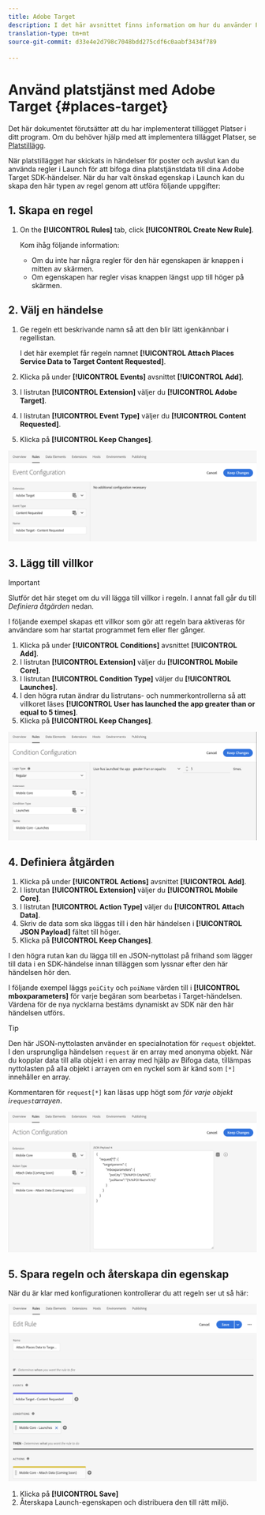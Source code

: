 ```yaml
---
title: Adobe Target
description: I det här avsnittet finns information om hur du använder Platstjänst med Adobe Target.
translation-type: tm+mt
source-git-commit: d33e4e2d798c7048bdd275cdf6c0aabf3434f789

---
```



# Använd platstjänst med Adobe Target {#places-target}

Det här dokumentet förutsätter att du har implementerat tillägget Platser i ditt program. Om du behöver hjälp med att implementera tillägget Platser, se [Platstillägg](/help/places-ext-aep-sdks/places-extension/places-extension.md).

När platstillägget har skickats in händelser för poster och avslut kan du använda regler i Launch för att bifoga dina platstjänstdata till dina Adobe Target SDK-händelser. När du har valt önskad egenskap i Launch kan du skapa den här typen av regel genom att utföra följande uppgifter:

## 1. Skapa en regel

1. On the **[!UICONTROL Rules]** tab, click **[!UICONTROL Create New Rule]**.

   Kom ihåg följande information:

   * Om du inte har några regler för den här egenskapen är knappen i mitten av skärmen.
   * Om egenskapen har regler visas knappen längst upp till höger på skärmen.

## 2. Välj en händelse

1. Ge regeln ett beskrivande namn så att den blir lätt igenkännbar i regellistan.

   I det här exemplet får regeln namnet **[!UICONTROL Attach Places Service Data to Target Content Requested]**.

1. Klicka på under **[!UICONTROL Events]** avsnittet **[!UICONTROL Add]**.
1. I listrutan **[!UICONTROL Extension]** väljer du **[!UICONTROL Adobe Target]**.
1. I listrutan **[!UICONTROL Event Type]** väljer du **[!UICONTROL Content Requested]**.
1. Klicka på **[!UICONTROL Keep Changes]**.

![lägg till en händelse](/help/assets/ad-setEvent_target.png)

## 3. Lägg till villkor

>[!IMPORTANT]
>
>Slutför det här steget om du vill lägga till villkor i regeln. I annat fall går du till *Definiera åtgärden* nedan.

I följande exempel skapas ett villkor som gör att regeln bara aktiveras för användare som har startat programmet fem eller fler gånger.

1. Klicka på under **[!UICONTROL Conditions]** avsnittet **[!UICONTROL Add]**.
1. I listrutan **[!UICONTROL Extension]** väljer du **[!UICONTROL Mobile Core]**.
1. I listrutan **[!UICONTROL Condition Type]** väljer du **[!UICONTROL Launches]**.
1. I den högra rutan ändrar du listrutans- och nummerkontrollerna så att villkoret läses **[!UICONTROL User has launched the app greater than or equal to 5 times]**.
1. Klicka på **[!UICONTROL Keep Changes]**.

![lägg till ett villkor](/help/assets/ad-setCondition_target.png)

## 4. Definiera åtgärden

1. Klicka på under **[!UICONTROL Actions]** avsnittet **[!UICONTROL Add]**.
1. I listrutan **[!UICONTROL Extension]** väljer du **[!UICONTROL Mobile Core]**.
1. I listrutan **[!UICONTROL Action Type]** väljer du **[!UICONTROL Attach Data]**.
1. Skriv de data som ska läggas till i den här händelsen i **[!UICONTROL JSON Payload]** fältet till höger.
1. Klicka på **[!UICONTROL Keep Changes]**.

I den högra rutan kan du lägga till en JSON-nyttolast på frihand som lägger till data i en SDK-händelse innan tilläggen som lyssnar efter den här händelsen hör den.

I följande exempel läggs `poiCity` och `poiName` värden till i **[!UICONTROL mboxparameters]** för varje begäran som bearbetas i Target-händelsen. Värdena för de nya nycklarna bestäms dynamiskt av SDK när den här händelsen utförs.

>[!TIP]
>
>Den här JSON-nyttolasten använder en specialnotation för `request` objektet. I den ursprungliga händelsen `request` är en array med anonyma objekt. När du kopplar data till alla objekt i en array med hjälp av Bifoga data, tillämpas nyttolasten på alla objekt i arrayen om en nyckel som är känd som `[*]` innehåller en array.
>
>Kommentaren för `request[*]` kan läsas upp högt som _för varje objekt i`request`arrayen_.

![definiera åtgärden](/help/assets/ad-setAction-target.png)

## 5. Spara regeln och återskapa din egenskap

När du är klar med konfigurationen kontrollerar du att regeln ser ut så här:

![slutförd regel](/help/assets/ad-ruleComplete-target.png)

1. Klicka på **[!UICONTROL Save]**
1. Återskapa Launch-egenskapen och distribuera den till rätt miljö.
